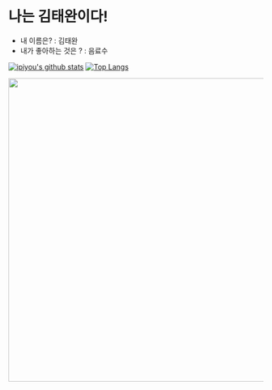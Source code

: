 # 나는 김태완이다!

- 내 이름은? : 김태완
- 내가 좋아하는 것은 ? : 음료수

[![ipiyou's github stats](https://github-readme-stats.vercel.app/api?username=ipiyou&show_icons=true&hide_border=true&count_private=true)](https://github.com/ipiyou)
[![Top Langs](https://github-readme-stats.vercel.app/api/top-langs/?username=ipiyou&hide=r,jupyter%20notebook,c%23)](https://github.com/anuraghazra/github-readme-stats)

<img src="https://user-images.githubusercontent.com/82878304/123276657-5542da80-d540-11eb-8de8-71ae0737acef.png" width="1000px" height="600px"/>

